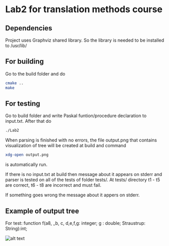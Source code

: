 # Lab2 for translation methods course

## Dependencies

Project uses Graphviz shared library. So the library is needed to be installed to /usr/lib/

## For building 
Go to the build folder and do

```bash
cmake ..
make
```

## For testing 

Go to build folder and write Paskal funtion/procedure declaration to input.txt. After that do

```bash
./Lab2
```

When parsing is finished with no errors, the file output.png that contains visualization of tree will be created at build and command 

```bash
xdg-open output.png
```

is automatically run.

If there is no input.txt at build then message about it appears on stderr and  parser is tested on all of the tests of folder tests/.
At tests/ directory t1 - t5 are correct, t6 - t8 are incorrect and must fail.

If something goes wrong the message about it appers on stderr.

## Example of output tree 
For test: function f(a8, _b, c, d,e,f,g: integer; g : double; Straustrup: String):int;

![alt text](https://user-images.githubusercontent.com/17815649/31891307-af6084fc-b80e-11e7-8bcc-d0f465eb9bbd.png)